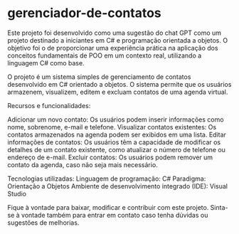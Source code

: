 # gerenciador-de-contatos
Este projeto foi desenvolvido como uma sugestão do chat GPT como um projeto destinado a iniciantes em C# e programação orientada a objetos. O objetivo foi o de proporcionar uma experiência prática na aplicação dos conceitos fundamentais de POO em um contexto real, utilizando a linguagem C# como base.

O projeto é um sistema simples de gerenciamento de contatos desenvolvido em C# orientado a objetos. O sistema permite que os usuários armazenem, visualizem, editem e excluam contatos de uma agenda virtual.

Recursos e funcionalidades:

Adicionar um novo contato: Os usuários podem inserir informações como nome, sobrenome, e-mail e telefone.
Visualizar contatos existentes: Os contatos armazenados na agenda podem ser exibidos em uma lista.
Editar informações de contatos: Os usuários têm a capacidade de modificar os detalhes de um contato existente, como atualizar o número de telefone ou endereço de e-mail.
Excluir contatos: Os usuários podem remover um contato da agenda, caso não seja mais necessário.

Tecnologias utilizadas:
Linguagem de programação: C#
Paradigma: Orientação a Objetos
Ambiente de desenvolvimento integrado (IDE): Visual Studio

Fique à vontade para baixar, modificar e contribuir com este projeto. Sinta-se à vontade também para entrar em contato caso tenha dúvidas ou sugestões de melhorias.
